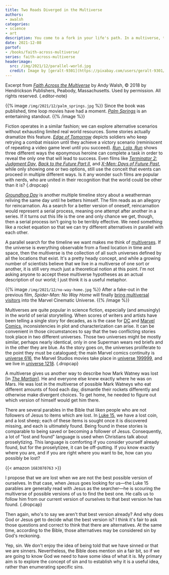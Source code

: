 ```yaml
---
title: Two Roads Diverged in the Multiverse
authors:
- awalsh
categories:
- science
- art
description: You come to a fork in your life's path. In a multiverse, there's no need to settle for just choosing one way.
date: 2021-12-08
partof:
- /books/faith-across-multiverse/
series: faith-across-multiverse
headerimage:
  src: /img/2021/12/parallel-world.jpg
  credit: Image by [geralt-9301](https://pixabay.com/users/geralt-9301/)
---
```

Excerpt from [*Faith Across the Multiverse*](https://www.amazon.com/Faith-Across-Multiverse-Parables-Science/dp/1683070763/) by Andy Walsh, &copy; 2018 by Hendrickson Publishers, Peabody, Massachusetts. Used by permission. All rights reserved.
{.editor-note}

{{% image `/img/2021/12/palm_springs.jpg` %}}
Since the book was published, time loop movies have had a moment. [*Palm Springs*](https://www.imdb.com/title/tt9484998/) is an entertaining standout.
{{% /image %}}

Fiction operates in a similar fashion; we can explore alternative scenarios without exhausting limited real world resources. Some stories actually dramatize this feature. [*Edge of Tomorrow*](https://www.imdb.com/title/tt1631867/) depicts soldiers who keep retrying a combat mission until they achieve a victory scenario (reminiscent of repeating a video game level until you succeed). [*Run, Lola, Run*](https://www.imdb.com/title/tt0130827/) shows three different ways the eponymous heroine can complete a task in order to reveal the only one that will lead to success. Even films like [*Terminator 2: Judgment Day*](https://www.imdb.com/title/tt0103064/), [*Back to the Future Part II*](https://www.imdb.com/title/tt0096874/), and [*X-Men: Days of Future Past*](https://www.imdb.com/title/tt1877832/), while only showing one or two options, still use the conceit that events can proceed in multiple different ways. Is it any wonder such films are popular with nerds, who are united in their recognition that the world could be other than it is?
{.dropcap}

[*Groundhog Day*](https://www.imdb.com/title/tt0107048/) is another multiple timeline story about a weatherman reliving the same day until he betters himself. The film reads as an allegory for reincarnation. As a search for a better version of oneself, reincarnation would represent a serial process, meaning one attempt after another in a series. If it turns out this life is the one and only chance we get, though, then a serial process isn't going to be terribly effective. We need something like a rocket equation so that we can try different alternatives in parallel with each other.

A parallel search for the timeline we want makes me think of [multiverses](https://en.wikipedia.org/wiki/Multiverse). If the universe is everything observable from a fixed location in time and space, then the multiverse is the collection of all such universes defined by all the locations that exist. It's a pretty heady concept, and while a growing number of scientists believe that we live in a multiverse of one sort or another, it is still very much just a theoretical notion at this point. I'm not asking anyone to accept these multiverse hypotheses as an actual description of our world; I just think it is a useful metaphor.

{{% image `/img/2021/12/no-way-home.jpg` %}}
After a fake-out in the previous film, *Spider-Man: No Way Home* will finally [bring multiversal visitors](https://variety.com/2021/film/news/spider-man-no-way-home-trailer-1235111703/) into the Marvel Cinematic Universe.
{{% /image %}}

Multiverses are quite popular in science fiction, especially (and amusingly) in the world of serial storytelling. When scores of writers and artists have been telling a single story for decades, as is the case for [DC](https://www.dccomics.com/) and [Marvel Comics](https://www.marvel.com/comics), inconsistencies in plot and characterization can arise. It can be convenient in those circumstances to say that the two conflicting stories took place in two different universes. Those two universes might be mostly similar, perhaps nearly identical, only in one Superman wears red briefs and in the other they are blue. As the story goes on, the universes proliferate to the point they must be catalogued; the main Marvel comics continuity is [universe 616](https://marvel.fandom.com/wiki/Earth-616), the Marvel Studios movies take place in [universe 199999](https://marvel.fandom.com/wiki/Earth-199999), and we live in [universe 1218](https://marvel.fandom.com/wiki/Earth-1218).
{.dropcap}

A multiverse gives us another way to describe how Mark Watney was lost [in [*The Martian*](https://www.amazon.com/Martian-Andy-Weir/dp/0553418025/)]. He and everyone else knew exactly where he was on Mars. He was lost in the multiverse of possible Mark Watneys who eat different amounts of food each day, dismantle their rockets differently and otherwise make divergent choices. To get home, he needed to figure out which version of himself would get him there.

There are several parables in the Bible that liken people who are not followers of Jesus to items which are lost. In [Luke 15](https://netbible.org/bible/Luke+15), we have a lost coin, and a lost sheep; each of these items is sought once it is discovered missing, and each is ultimately found. Being found in these stories is comparable to being saved or becoming a follower of Jesus. Consequently, a lot of "lost and found" language is used when Christians talk about proselytizing. This language is comforting if you consider yourself already found, but for the proselytizee, it can be off-putting. If you know exactly where you are, and if you are right where you want to be, how can you possibly be lost?

{{< amazon `1683070763` >}}

I propose that we are lost when we are not the best possible version of ourselves. In that case, when Jesus goes looking for us—the Luke 15 parables are generally read with Jesus as the searcher—he is scouring the multiverse of possible versions of us to find the best one. He calls us to follow him from our current version of ourselves to that best version he has found.
{.dropcap}

Then again, who's to say we aren't that best version already? And why does God or Jesus get to decide what the best version is? I think it's fair to ask those questions and correct to think that there are alternatives. At the same time, according to the Bible, those alternatives may be considered sin by God's reckoning.

Yep, sin. We don't enjoy the idea of being told that we have sinned or that we are sinners. Nevertheless, the Bible does mention sin a fair bit, so if we are going to know God we need to have some idea of what it is. My primary aim is to explore the concept of sin and to establish why it is a useful idea, rather than enumerating specific sins.
